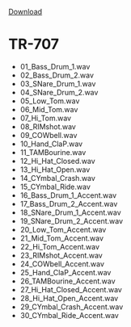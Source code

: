 [Download](https://bit.ly/39hEyUD)

# TR-707

- 01_Bass_Drum_1.wav
- 02_Bass_Drum_2.wav
- 03_SNare_Drum_1.wav
- 04_SNare_Drum_2.wav
- 05_Low_Tom.wav
- 06_Mid_Tom.wav
- 07_Hi_Tom.wav
- 08_RIMshot.wav
- 09_COWbell.wav
- 10_Hand_ClaP.wav
- 11_TAMBourine.wav
- 12_Hi_Hat_Closed.wav
- 13_Hi_Hat_Open.wav
- 14_CYmbal_Crash.wav
- 15_CYmbal_Ride.wav
- 16_Bass_Drum_1_Accent.wav
- 17_Bass_Drum_2_Accent.wav
- 18_SNare_Drum_1_Accent.wav
- 19_SNare_Drum_2_Accent.wav
- 20_Low_Tom_Accent.wav
- 21_Mid_Tom_Accent.wav
- 22_Hi_Tom_Accent.wav
- 23_RIMshot_Accent.wav
- 24_COWbell_Accent.wav
- 25_Hand_ClaP_Accent.wav
- 26_TAMBourine_Accent.wav
- 27_Hi_Hat_Closed_Accent.wav
- 28_Hi_Hat_Open_Accent.wav
- 29_CYmbal_Crash_Accent.wav
- 30_CYmbal_Ride_Accent.wav
